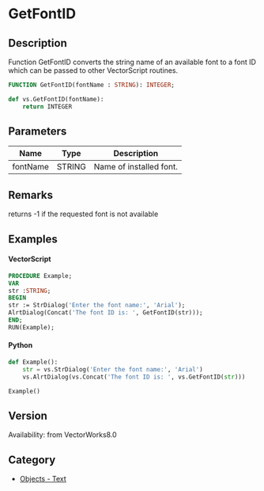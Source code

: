 # GetFontID

## Description
Function GetFontID converts the string name of an available font to a font ID which can be passed to other VectorScript routines.

```pascal
FUNCTION GetFontID(fontName : STRING): INTEGER;
```

```python
def vs.GetFontID(fontName):
    return INTEGER
```

## Parameters
|Name|Type|Description|
|---|---|---|
|fontName|STRING|Name of installed font.|

## Remarks
returns -1 if the requested font is not available

## Examples
#### VectorScript ####
```pascal
PROCEDURE Example;
VAR
str :STRING;
BEGIN
str := StrDialog('Enter the font name:', 'Arial');
AlrtDialog(Concat('The font ID is: ', GetFontID(str)));
END;
RUN(Example);
```
#### Python ####
```python
def Example():
	str = vs.StrDialog('Enter the font name:', 'Arial')
	vs.AlrtDialog(vs.Concat('The font ID is: ', vs.GetFontID(str)))

Example()
```

## Version
Availability: from VectorWorks8.0

## Category
* [Objects - Text](../Categories/Objects%20-%20Text.md)
